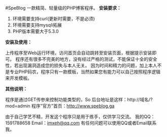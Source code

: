 #SpeBlog
一款精简、轻量级的PHP博客程序。
 **安装要求：** 

1. 环境需要支持curl(更新时需要，不是必须)
1. 环境需要支持mysqli拓展
1. PHP版本需要大于5.3.0

 **安装及使用：** 

上传程序至Web运行环境，访问首页会自动跳转至安装页面，根据提示安装即可。
程序还有很多不完美的地方，没有经过严格的测试，不能保证十全的安全性，若出现漏洞造成您的损失与本人无关。
因为时间和精力的问题，加上本人不是专业PHP码农，程序只有一款模板，当然如果您有能力可以自己按照程序逻辑来开发模板。

 **其他说明：** 

程序是通过GET传参来控制功能类型的，So 后台地址是这样：http://域名/?mod=admin
程序"官方"首页：http://www.speblog.ga

由于自己学艺不精，开发这个程序只是用于练手，仅供学习交流。
我的QQ：1591788658
Email：imxeh@qq.com
有任何问题可以使用QQ或者Email联系我。